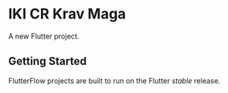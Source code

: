 # IKI CR Krav Maga

A new Flutter project.

## Getting Started

FlutterFlow projects are built to run on the Flutter _stable_ release.
